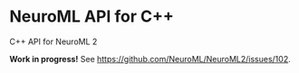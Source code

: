 # NeuroML API for C++

C++ API for NeuroML 2

**Work in progress!** See https://github.com/NeuroML/NeuroML2/issues/102.
